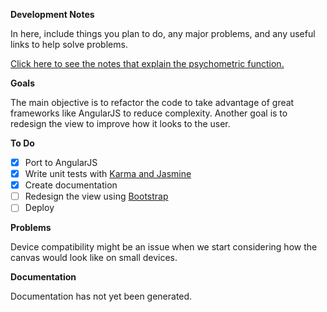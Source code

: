 **Development Notes**

In here, include things you plan to do, any major problems,
and any useful links to help solve problems.

[Click here to see the notes that explain the psychometric function.](psychometric_function.md)

**Goals**

The main objective is to refactor the code to take advantage
of great frameworks like AngularJS to reduce complexity.
Another goal is to redesign the view to improve how it looks to the user.

**To Do**

- [x] Port to AngularJS
- [x] Write unit tests with [Karma and Jasmine](https://docs.angularjs.org/guide/unit-testing)
- [x] Create documentation
- [ ] Redesign the view using [Bootstrap](http://getbootstrap.com/)
- [ ] Deploy

**Problems**

Device compatibility might be an issue when we start considering
how the canvas would look like on small devices. 

**Documentation**

Documentation has not yet been generated.